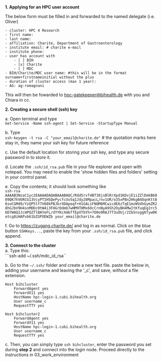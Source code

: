 **1. Applying for an HPC user account**  

The below form must be filled in and forwarded to the named delegate (i.e. Oliver)

```
- cluster: HPC 4 Research
- first name:
- last name:
- affiliation: Charite, Department of Gastroenterology
- institute email: # charite e-mail
- institute phone:
- user has account with
    - [ ] BIH
    - [x] Charite
    - [ ] MDC
- BIH/Charite/MDC user name: #this will be in the format surname+firstnameinitial without the plus
- duration of cluster access (max 1 year): 
- AG: ag-romagnani
```

This will then be fowarded to hpc-gatekeeper@bihealth.de with you and Chiara in cc.

**2. Creating a secure shell (ssh) key**

a. Open terminal and type  
```Get-Service -Name ssh-agent | Set-Service -StartupType Manual```  

b. Type  
```ssh-keygen -t rsa -C "your_email@charite.de"``` # the quotation marks here stay in, they name your ssh key for future reference  

c. Use the default location for storing your ssh key, and type any secure password in to store it.  

d. Locate the ```.ssh/id_rsa.pub``` file in your file explorer and open with notepad. You may need to enable the 'show hidden files and folders' setting in your control panel.  

e. Copy the contents; it should look something like  
```ssh-rsa AAAAB3NzaC1yc2EAAAADAQABAAABAQC/Rdd5rvf4BT38jsBlRrXpd1KDvjE1iZZlEmkB6809QK7hV6RCG13VcyPTIHSQePycfcUv5q1Jdy28MpacL/nv1UR/o35xPBn2HkgB4OqnKtt86soCGMd9/YzQP5lY7V60kPBJbrXDApeqf+H1GALsFNQM6MCwicdE6zTqE1mzWVdhGymZR28hGJbV9H4snMDDc0tW4i3FHGrDdmb7wHM9THMx6OcCrnNyA9Sh2OyBH4MwItKfuqEg2rc56D7WAQ2JcmPQZTlBAYeFL/dYYKcXmbffEpXTbYh+7O0o9RAJ7T3uOUj/2IbSnsgg6fyw0Kotcg8iHAPvb61bZGPOEWZb your_email@charite.de```

f. Go to https://zugang.charite.de/ and log in as normal. Click on the blue button ```SSHKeys...```, paste the key from your ```.ssh/id_rsa.pub``` file, and click append.  

**3. Connect to the cluster**  
a. Type this:  
```ssh-add ~/.ssh/mdc_id_rsa``  

b. Go to the ```~/.ssh/``` folder and create a new text file. paste the below in, adding your username and leaving the '_c', and save, *without* a file extension.  
```
Host bihcluster
    ForwardAgent yes
    ForwardX11 yes
    HostName hpc-login-1.cubi.bihealth.org
    User username_c
    RequestTTY yes

Host bihcluster2
    ForwardAgent yes
    ForwardX11 yes
    HostName hpc-login-1.cubi.bihealth.org
    User username_c
    RequestTTY yes
```

c. Then, you can simply type ```ssh bihcluster```, enter the password you set during **step 2** and connect into the login node. Proceed directly to the instructions in 03_work_environment
